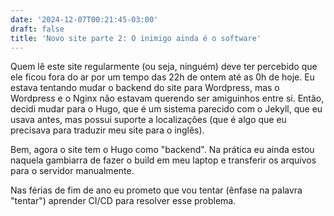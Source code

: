 ```yaml
---
date: '2024-12-07T00:21:45-03:00'
draft: false
title: 'Novo site parte 2: O inimigo ainda é o software'
---
```


Quem lê este site regularmente (ou seja, ninguém) deve ter percebido que ele ficou fora do ar por um tempo das 22h de ontem até as 0h de hoje. Eu estava tentando mudar o backend do site para Wordpress, mas o Wordpress e o Nginx não estavam querendo ser amiguinhos entre si. Então, decidi mudar para o Hugo, que é um sistema parecido com o Jekyll, que eu usava antes, mas possui suporte a localizações (que é algo que eu precisava para traduzir meu site para o inglês).

Bem, agora o site tem o Hugo como "backend". Na prática eu ainda estou naquela gambiarra de fazer o build em meu laptop e transferir os arquivos para o servidor manualmente. 

Nas férias de fim de ano eu prometo que vou tentar (ênfase na palavra "tentar") aprender CI/CD para resolver esse problema.